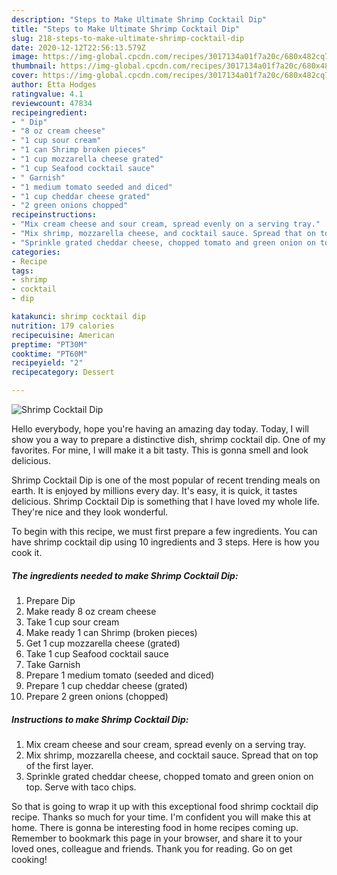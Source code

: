 ```yaml
---
description: "Steps to Make Ultimate Shrimp Cocktail Dip"
title: "Steps to Make Ultimate Shrimp Cocktail Dip"
slug: 218-steps-to-make-ultimate-shrimp-cocktail-dip
date: 2020-12-12T22:56:13.579Z
image: https://img-global.cpcdn.com/recipes/3017134a01f7a20c/680x482cq70/shrimp-cocktail-dip-recipe-main-photo.jpg
thumbnail: https://img-global.cpcdn.com/recipes/3017134a01f7a20c/680x482cq70/shrimp-cocktail-dip-recipe-main-photo.jpg
cover: https://img-global.cpcdn.com/recipes/3017134a01f7a20c/680x482cq70/shrimp-cocktail-dip-recipe-main-photo.jpg
author: Etta Hodges
ratingvalue: 4.1
reviewcount: 47834
recipeingredient:
- " Dip"
- "8 oz cream cheese"
- "1 cup sour cream"
- "1 can Shrimp broken pieces"
- "1 cup mozzarella cheese grated"
- "1 cup Seafood cocktail sauce"
- " Garnish"
- "1 medium tomato seeded and diced"
- "1 cup cheddar cheese grated"
- "2 green onions chopped"
recipeinstructions:
- "Mix cream cheese and sour cream, spread evenly on a serving tray."
- "Mix shrimp, mozzarella cheese, and cocktail sauce. Spread that on top of the first layer."
- "Sprinkle grated cheddar cheese, chopped tomato and green onion on top. Serve with taco chips."
categories:
- Recipe
tags:
- shrimp
- cocktail
- dip

katakunci: shrimp cocktail dip 
nutrition: 179 calories
recipecuisine: American
preptime: "PT30M"
cooktime: "PT60M"
recipeyield: "2"
recipecategory: Dessert

---
```



![Shrimp Cocktail Dip](https://img-global.cpcdn.com/recipes/3017134a01f7a20c/680x482cq70/shrimp-cocktail-dip-recipe-main-photo.jpg)

Hello everybody, hope you're having an amazing day today. Today, I will show you a way to prepare a distinctive dish, shrimp cocktail dip. One of my favorites. For mine, I will make it a bit tasty. This is gonna smell and look delicious.



Shrimp Cocktail Dip is one of the most popular of recent trending meals on earth. It is enjoyed by millions every day. It's easy, it is quick, it tastes delicious. Shrimp Cocktail Dip is something that I have loved my whole life. They're nice and they look wonderful.


To begin with this recipe, we must first prepare a few ingredients. You can have shrimp cocktail dip using 10 ingredients and 3 steps. Here is how you cook it.

<!--inarticleads1-->

##### The ingredients needed to make Shrimp Cocktail Dip:

1. Prepare  Dip
1. Make ready 8 oz cream cheese
1. Take 1 cup sour cream
1. Make ready 1 can Shrimp (broken pieces)
1. Get 1 cup mozzarella cheese (grated)
1. Take 1 cup Seafood cocktail sauce
1. Take  Garnish
1. Prepare 1 medium tomato (seeded and diced)
1. Prepare 1 cup cheddar cheese (grated)
1. Prepare 2 green onions (chopped)




<!--inarticleads2-->

##### Instructions to make Shrimp Cocktail Dip:

1. Mix cream cheese and sour cream, spread evenly on a serving tray.
1. Mix shrimp, mozzarella cheese, and cocktail sauce. Spread that on top of the first layer.
1. Sprinkle grated cheddar cheese, chopped tomato and green onion on top. Serve with taco chips.




So that is going to wrap it up with this exceptional food shrimp cocktail dip recipe. Thanks so much for your time. I'm confident you will make this at home. There is gonna be interesting food in home recipes coming up. Remember to bookmark this page in your browser, and share it to your loved ones, colleague and friends. Thank you for reading. Go on get cooking!
